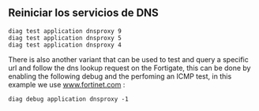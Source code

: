 ## Reiniciar los servicios de DNS
```
diag test application dnsproxy 9
diag test application dnsproxy 5
diag test application dnsproxy 4
```

There is also another variant that can be used to test and query a specific url and follow the dns lookup request on the Fortigate, this can be done by enabling the following debug and the perfoming an ICMP test, in this example we use www.fortinet.com  :
```
diag debug application dnsproxy -1
```